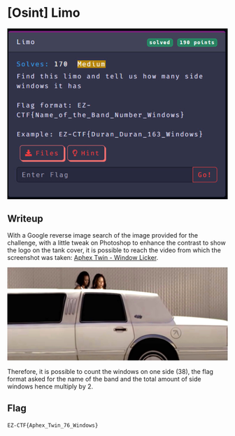 # [Osint] Limo

<p align="center"><img src="https://github.com/greedpanda/ez-ctf-2022/blob/main/assets/challenge-cards/Limo.jpg"/></p>

## Writeup

With a Google reverse image search of the image provided for the challenge, with a little tweak on Photoshop to enhance the contrast to show the logo on the tank cover, it is possible to reach the video from which the screenshot was taken: [Aphex Twin - Window Licker](https://www.youtube.com/watch?v=2fmo1Sjn7dg). 

<p align="center"><img src="https://github.com/greedpanda/ez-ctf-2022/blob/main/assets/Limo.jpg"/></p>

Therefore, it is possible to count the windows on one side (38), the flag format asked for the name of the band and the total amount of side windows hence multiply by 2.

## Flag

    EZ-CTF{Aphex_Twin_76_Windows}
